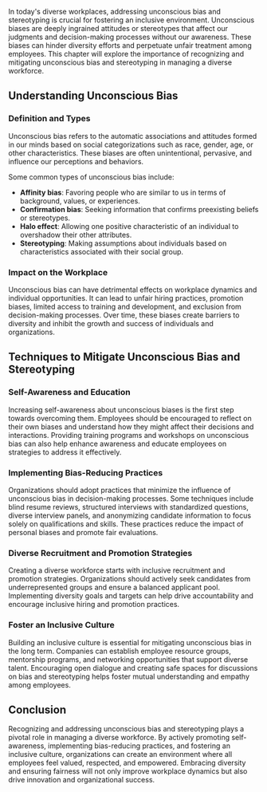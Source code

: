 
In today's diverse workplaces, addressing unconscious bias and stereotyping is crucial for fostering an inclusive environment. Unconscious biases are deeply ingrained attitudes or stereotypes that affect our judgments and decision-making processes without our awareness. These biases can hinder diversity efforts and perpetuate unfair treatment among employees. This chapter will explore the importance of recognizing and mitigating unconscious bias and stereotyping in managing a diverse workforce.

Understanding Unconscious Bias
------------------------------

### Definition and Types

Unconscious bias refers to the automatic associations and attitudes formed in our minds based on social categorizations such as race, gender, age, or other characteristics. These biases are often unintentional, pervasive, and influence our perceptions and behaviors.

Some common types of unconscious bias include:

* **Affinity bias**: Favoring people who are similar to us in terms of background, values, or experiences.
* **Confirmation bias**: Seeking information that confirms preexisting beliefs or stereotypes.
* **Halo effect**: Allowing one positive characteristic of an individual to overshadow their other attributes.
* **Stereotyping**: Making assumptions about individuals based on characteristics associated with their social group.

### Impact on the Workplace

Unconscious bias can have detrimental effects on workplace dynamics and individual opportunities. It can lead to unfair hiring practices, promotion biases, limited access to training and development, and exclusion from decision-making processes. Over time, these biases create barriers to diversity and inhibit the growth and success of individuals and organizations.

Techniques to Mitigate Unconscious Bias and Stereotyping
--------------------------------------------------------

### Self-Awareness and Education

Increasing self-awareness about unconscious biases is the first step towards overcoming them. Employees should be encouraged to reflect on their own biases and understand how they might affect their decisions and interactions. Providing training programs and workshops on unconscious bias can also help enhance awareness and educate employees on strategies to address it effectively.

### Implementing Bias-Reducing Practices

Organizations should adopt practices that minimize the influence of unconscious bias in decision-making processes. Some techniques include blind resume reviews, structured interviews with standardized questions, diverse interview panels, and anonymizing candidate information to focus solely on qualifications and skills. These practices reduce the impact of personal biases and promote fair evaluations.

### Diverse Recruitment and Promotion Strategies

Creating a diverse workforce starts with inclusive recruitment and promotion strategies. Organizations should actively seek candidates from underrepresented groups and ensure a balanced applicant pool. Implementing diversity goals and targets can help drive accountability and encourage inclusive hiring and promotion practices.

### Foster an Inclusive Culture

Building an inclusive culture is essential for mitigating unconscious bias in the long term. Companies can establish employee resource groups, mentorship programs, and networking opportunities that support diverse talent. Encouraging open dialogue and creating safe spaces for discussions on bias and stereotyping helps foster mutual understanding and empathy among employees.

Conclusion
----------

Recognizing and addressing unconscious bias and stereotyping plays a pivotal role in managing a diverse workforce. By actively promoting self-awareness, implementing bias-reducing practices, and fostering an inclusive culture, organizations can create an environment where all employees feel valued, respected, and empowered. Embracing diversity and ensuring fairness will not only improve workplace dynamics but also drive innovation and organizational success.
